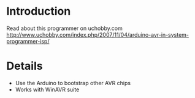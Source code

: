 # Introduction #

Read about this programmer on uchobby.com
http://www.uchobby.com/index.php/2007/11/04/arduino-avr-in-system-programmer-isp/


# Details #
  * Use the Arduino to bootstrap other AVR chips
  * Works with WinAVR suite